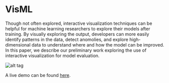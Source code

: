 # VisML

Though not often explored, interactive visualization techniques can be helpful for machine learning researchers to explore their models after training. By visually exploring the output, developers can more easily identify patterns in the data, detect anomolies, and explore high-dimensional data to understand where and how the model can be improved.  In this paper, we describe our preliminary work exploring the use of interactive visualization for model evaluation. 

![alt tag](https://github.com/pja279/NYU-CS6313-Projects/Group-11-Evaluating-Machine-Learning-Models-with-Information-Visualization/tree/gh-pages/static/images/Demo.png)

A live demo can be found [here](https://NYU-CS6313-Projects.github.io/Group-11-Evaluating-Machine-Learning-Models-with-Information-Visualization/).

